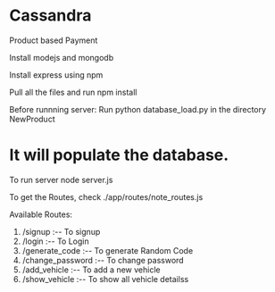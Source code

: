 # Cassandra
Product based Payment

Install modejs and mongodb

Install express using npm

Pull all the files and run npm install

Before runnning server: Run python database_load.py in the directory NewProduct
# It will populate the database.

To run server node server.js

To get the Routes, check ./app/routes/note_routes.js

Available Routes: 
1. /signup :-- To signup
2. /login :-- To Login
3. /generate_code  :-- To generate Random Code
4. /change_password  :-- To change password
5. /add_vehicle  :-- To add a new vehicle
6. /show_vehicle  :-- To show all vehicle detailss
